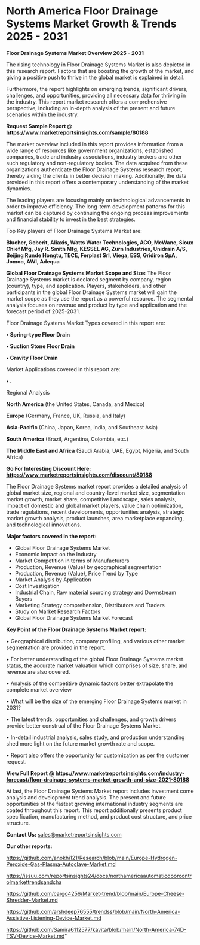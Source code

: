 # North America Floor Drainage Systems Market Growth & Trends 2025 - 2031

<Strong> Floor Drainage Systems Market Overview 2025 - 2031</strong>

The rising technology in Floor Drainage Systems Market is also depicted in this research report. Factors that are boosting the growth of the market, and giving a positive push to thrive in the global market is explained in detail.

Furthermore, the report highlights on emerging trends, significant drivers, challenges, and opportunities, providing all necessary data for thriving in the industry. This report market research offers a comprehensive perspective, including an in-depth analysis of the present and future scenarios within the industry.

<strong>Request Sample Report @ <a href=https://www.marketreportsinsights.com/sample/80188>https://www.marketreportsinsights.com/sample/80188</a></strong>

The market overview included in this report provides information from a wide range of resources like government organizations, established companies, trade and industry associations, industry brokers and other such regulatory and non-regulatory bodies. The data acquired from these organizations authenticate the Floor Drainage Systems research report, thereby aiding the clients in better decision making. Additionally, the data provided in this report offers a contemporary understanding of the market dynamics.

The leading players are focusing mainly on technological advancements in order to improve efficiency. The long-term development patterns for this market can be captured by continuing the ongoing process improvements and financial stability to invest in the best strategies.

Top Key players of Floor Drainage Systems Market are:

<strong>Blucher, Geberit, Aliaxis, Watts Water Technologies, ACO, McWane, Sioux Chief Mfg, Jay R. Smith Mfg, KESSEL AG, Zurn Industries, Unidrain A/S, Beijing Runde Hongtu, TECE, Ferplast Srl, Viega, ESS, Gridiron SpA, Jomoo, AWI, Adequa</strong>

<strong><b>Global Floor Drainage Systems Market Scope and Size:</b></strong>
The Floor Drainage Systems market is declared segment by company, region (country), type, and application. Players, stakeholders, and other participants in the global Floor Drainage Systems market will gain the market scope as they use the report as a powerful resource. The segmental analysis focuses on revenue and product by type and application and the forecast period of 2025-2031.

Floor Drainage Systems Market Types covered in this report are:

<strong>• Spring-type Floor Drain

• Suction Stone Floor Drain

• Gravity Floor Drain</strong>

Market Applications covered in this report are:

<strong>• .</strong> 

Regional Analysis

<strong>North America</strong> (the United States, Canada, and Mexico)

<strong>Europe</strong> (Germany, France, UK, Russia, and Italy)

<strong>Asia-Pacific</strong> (China, Japan, Korea, India, and Southeast Asia)

<strong>South America</strong> (Brazil, Argentina, Colombia, etc.)

<strong>The Middle East and Africa</strong> (Saudi Arabia, UAE, Egypt, Nigeria, and South Africa)

<strong>Go For Interesting Discount Here: <a href=https://www.marketreportsinsights.com/discount/80188>https://www.marketreportsinsights.com/discount/80188</a></strong>

The Floor Drainage Systems market report provides a detailed analysis of global market size, regional and country-level market size, segmentation market growth, market share, competitive Landscape, sales analysis, impact of domestic and global market players, value chain optimization, trade regulations, recent developments, opportunities analysis, strategic market growth analysis, product launches, area marketplace expanding, and technological innovations.

<strong><b>Major factors covered in the report:</b></strong>
<ul>
  <li>Global Floor Drainage Systems Market </li>
  <li>Economic Impact on the Industry</li>
  <li>Market Competition in terms of Manufacturers</li>
  <li>Production, Revenue (Value) by geographical segmentation</li>
  <li>Production, Revenue (Value), Price Trend by Type</li>
  <li>Market Analysis by Application</li>
  <li>Cost Investigation</li>
  <li>Industrial Chain, Raw material sourcing strategy and Downstream Buyers</li>
  <li>Marketing Strategy comprehension, Distributors and Traders</li>
  <li>Study on Market Research Factors</li>
  <li>Global Floor Drainage Systems Market Forecast</li>
</ul>

<strong><b>Key Point of the Floor Drainage Systems Market report:</b></strong>

• Geographical distribution, company profiling, and various other market segmentation are provided in the report.

• For better understanding of the global Floor Drainage Systems market status, the accurate market valuation which comprises of size, share, and revenue are also covered.

• Analysis of the competitive dynamic factors better extrapolate the complete market overview

• What will be the size of the emerging Floor Drainage Systems market in 2031?

• The latest trends, opportunities and challenges, and growth drivers provide better construal of the Floor Drainage Systems Market.

• In-detail industrial analysis, sales study, and production understanding shed more light on the future market growth rate and scope.

• Report also offers the opportunity for customization as per the customer request.

<strong><b>View Full Report @ <a href=https://www.marketreportsinsights.com/industry-forecast/floor-drainage-systems-market-growth-and-size-2021-80188>https://www.marketreportsinsights.com/industry-forecast/floor-drainage-systems-market-growth-and-size-2021-80188</a></b></strong>


At last, the Floor Drainage Systems Market report includes investment come analysis and development trend analysis. The present and future opportunities of the fastest growing international industry segments are coated throughout this report. This report additionally presents product specification, manufacturing method, and product cost structure, and price structure.

<strong>Contact Us:</strong>
sales@marketreportsinsights.com

<strong>Our other reports:</strong>

<a href=https://github.com/anokhi121/Research/blob/main/Europe-Hydrogen-Peroxide-Gas-Plasma-Autoclave-Market.md>https://github.com/anokhi121/Research/blob/main/Europe-Hydrogen-Peroxide-Gas-Plasma-Autoclave-Market.md</a>

<a href=https://issuu.com/reportsinsights24/docs/northamericaautomaticdoorcontrolmarkettrendsandcha>https://issuu.com/reportsinsights24/docs/northamericaautomaticdoorcontrolmarkettrendsandcha</a>

<a href=https://github.com/cargo4256/Market-trend/blob/main/Europe-Cheese-Shredder-Market.md>https://github.com/cargo4256/Market-trend/blob/main/Europe-Cheese-Shredder-Market.md</a>

<a href=https://github.com/arshdeep76555/trendss/blob/main/North-America-Assistive-Listening-Device-Market.md>https://github.com/arshdeep76555/trendss/blob/main/North-America-Assistive-Listening-Device-Market.md</a>

<a href=https://github.com/Samira6112577/kavita/blob/main/North-America-74D-TSV-Device-Market.md>https://github.com/Samira6112577/kavita/blob/main/North-America-74D-TSV-Device-Market.md</a>"
